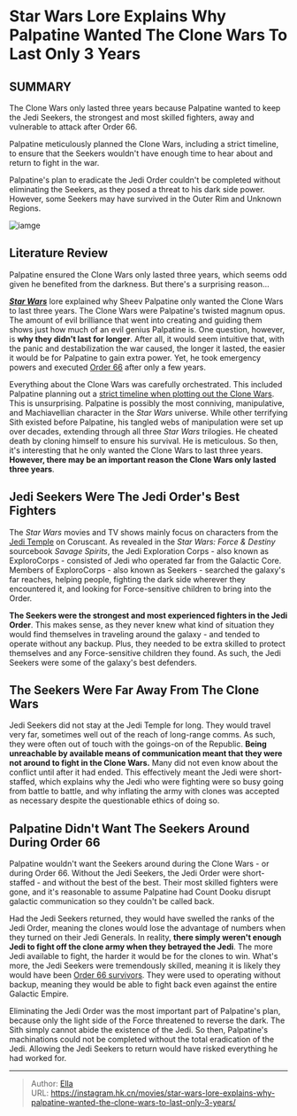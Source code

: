 # Star Wars Lore Explains Why Palpatine Wanted The Clone Wars To Last Only 3 Years


## SUMMARY 



The Clone Wars only lasted three years because Palpatine wanted to keep the Jedi Seekers, the strongest and most skilled fighters, away and vulnerable to attack after Order 66.

Palpatine meticulously planned the Clone Wars, including a strict timeline, to ensure that the Seekers wouldn&#39;t have enough time to hear about and return to fight in the war.

Palpatine&#39;s plan to eradicate the Jedi Order couldn&#39;t be completed without eliminating the Seekers, as they posed a threat to his dark side power. However, some Seekers may have survived in the Outer Rim and Unknown Regions.



![iamge](https://static1.srcdn.com/wordpress/wp-content/uploads/2023/06/star-wars-palpatine-and-order-66.jpg)

## Literature Review
Palpatine ensured the Clone Wars only lasted three years, which seems odd given he benefited from the darkness. But there&#39;s a surprising reason...



*[**Star Wars**](https://screenrant.com/tag/star-wars/)* lore explained why Sheev Palpatine only wanted the Clone Wars to last three years. The Clone Wars were Palpatine&#39;s twisted magnum opus. The amount of evil brilliance that went into creating and guiding them shows just how much of an evil genius Palpatine is. One question, however, is **why they didn&#39;t last for longer**. After all, it would seem intuitive that, with the panic and destabilization the war caused, the longer it lasted, the easier it would be for Palpatine to gain extra power. Yet, he took emergency powers and executed [Order 66](http://screenrant.com/star-wars-order-66-explained/) after only a few years.

Everything about the Clone Wars was carefully orchestrated. This included Palpatine planning out a [strict timeline when plotting out the Clone Wars](https://screenrant.com/clone-wars-timeline-seasons-events-when-explained/). This is unsurprising. Palpatine is possibly the most conniving, manipulative, and Machiavellian character in the *Star Wars* universe. While other terrifying Sith existed before Palpatine, his tangled webs of manipulation were set up over decades, extending through all three *Star Wars* trilogies. He cheated death by cloning himself to ensure his survival. He is meticulous. So then, it&#39;s interesting that he only wanted the Clone Wars to last three years. **However, there may be an important reason the Clone Wars only lasted three years**.



## Jedi Seekers Were The Jedi Order&#39;s Best Fighters

The *Star Wars* movies and TV shows mainly focus on characters from the [Jedi Temple](https://screenrant.com/star-wars-jedi-temple-canon-locations/) on Coruscant. As revealed in the *Star Wars: Force &amp; Destiny* sourcebook *Savage Spirits*, the Jedi Exploration Corps - also known as ExploroCorps - consisted of Jedi who operated far from the Galactic Core. Members of ExploroCorps - also known as Seekers - searched the galaxy&#39;s far reaches, helping people, fighting the dark side wherever they encountered it, and looking for Force-sensitive children to bring into the Order.

**The Seekers were the strongest and most experienced fighters in the Jedi Order**. This makes sense, as they never knew what kind of situation they would find themselves in traveling around the galaxy - and tended to operate without any backup. Plus, they needed to be extra skilled to protect themselves and any Force-sensitive children they found. As such, the Jedi Seekers were some of the galaxy&#39;s best defenders.

## The Seekers Were Far Away From The Clone Wars

Jedi Seekers did not stay at the Jedi Temple for long. They would travel very far, sometimes well out of the reach of long-range comms. As such, they were often out of touch with the goings-on of the Republic. **Being unreachable by available means of communication meant that they were not around to fight in the Clone Wars.** Many did not even know about the conflict until after it had ended. This effectively meant the Jedi were short-staffed, which explains why the Jedi who were fighting were so busy going from battle to battle, and why inflating the army with clones was accepted as necessary despite the questionable ethics of doing so.

## Palpatine Didn&#39;t Want The Seekers Around During Order 66

Palpatine wouldn&#39;t want the Seekers around during the Clone Wars - or during Order 66. Without the Jedi Seekers, the Jedi Order were short-staffed - and without the best of the best. Their most skilled fighters were gone, and it&#39;s reasonable to assume Palpatine had Count Dooku disrupt galactic communication so they couldn&#39;t be called back.

Had the Jedi Seekers returned, they would have swelled the ranks of the Jedi Order, meaning the clones would lose the advantage of numbers when they turned on their Jedi Generals. In reality, **there simply weren&#39;t enough Jedi to fight off the clone army when they betrayed the Jedi**. The more Jedi available to fight, the harder it would be for the clones to win. What&#39;s more, the Jedi Seekers were tremendously skilled, meaning it is likely they would have been [Order 66 survivors](https://screenrant.com/star-wars-order-66-jedi-survive-canon-who/). They were used to operating without backup, meaning they would be able to fight back even against the entire Galactic Empire.

Eliminating the Jedi Order was the most important part of Palpatine&#39;s plan, because only the light side of the Force threatened to reverse the dark. The Sith simply cannot abide the existence of the Jedi. So then, Palpatine&#39;s machinations could not be completed without the total eradication of the Jedi. Allowing the Jedi Seekers to return would have risked everything he had worked for.


---

> Author: [Ella](https://instagram.hk.cn/)  
> URL: https://instagram.hk.cn/movies/star-wars-lore-explains-why-palpatine-wanted-the-clone-wars-to-last-only-3-years/  

